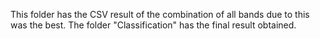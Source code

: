 This folder has the CSV result of the combination of all bands due to this was the best.
The folder "Classification" has the final result obtained.
